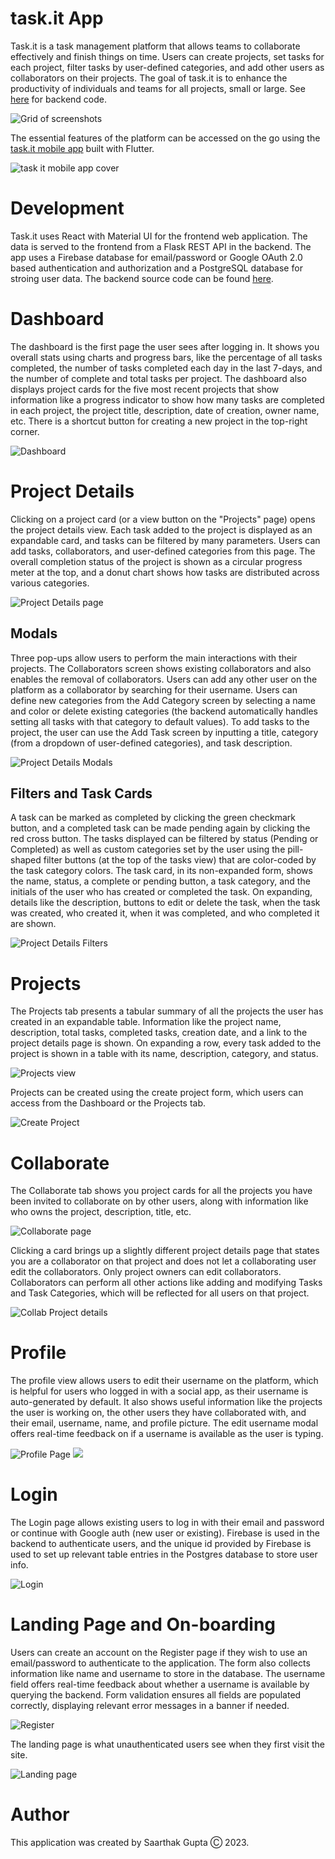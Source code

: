 # task.it App

Task.it is a task management platform that allows teams to collaborate effectively and finish things on time. Users can create projects, set tasks for each project, filter tasks by user-defined categories, and add other users as collaborators on their projects. The goal of task.it is to enhance the productivity of individuals and teams for all projects, small or large. See [here](https://github.com/saarthak2002/taskit-backend) for backend code.

![Grid of screenshots](/screenshots/grid-screenshots.png)

The essential features of the platform can be accessed on the go using the [task.it mobile app](https://github.com/saarthak2002/taskit-mobile) built with Flutter.

![task it mobile app cover](/screenshots/taskit-mobile-cover.png)

# Development
Task.it uses React with Material UI for the frontend web application. The data is served to the frontend from a Flask REST API in the backend. The app uses a Firebase database for email/password or Google OAuth 2.0 based authentication and authorization and a PostgreSQL database for stroing user data. The backend source code can be found [here](https://github.com/saarthak2002/taskit-backend).

# Dashboard

The dashboard is the first page the user sees after logging in. It shows you overall stats using charts and progress bars, like the percentage of all tasks completed, the number of tasks completed each day in the last 7-days, and the number of complete and total tasks per project. The dashboard also displays project cards for the five most recent projects that show information like a progress indicator to show how many tasks are completed in each project, the project title, description, date of creation, owner name, etc. There is a shortcut button for creating a new project in the top-right corner.

![Dashboard](/screenshots/dashboard.png)

# Project Details

Clicking on a project card (or a view button on the "Projects" page) opens the project details view. Each task added to the project is displayed as an expandable card, and tasks can be filtered by many parameters. Users can add tasks, collaborators, and user-defined categories from this page. The overall completion status of the project is shown as a circular progress meter at the top, and a donut chart shows how tasks are distributed across various categories.

![Project Details page](/screenshots/project_details.png)

## Modals

Three pop-ups allow users to perform the main interactions with their projects. The Collaborators screen shows existing collaborators and also enables the removal of collaborators. Users can add any other user on the platform as a collaborator by searching for their username. Users can define new categories from the Add Category screen by selecting a name and color or delete existing categories (the backend automatically handles setting all tasks with that category to default values). To add tasks to the project, the user can use the Add Task screen by inputting a title, category (from a dropdown of user-defined categories), and task description.

![Project Details Modals](/screenshots/project_details_modals.png)

## Filters and Task Cards

A task can be marked as completed by clicking the green checkmark button, and a completed task can be made pending again by clicking the red cross button. The tasks displayed can be filtered by status (Pending or Completed) as well as custom categories set by the user using the pill-shaped filter buttons (at the top of the tasks view) that are color-coded by the task category colors. The task card, in its non-expanded form, shows the name, status, a complete or pending button, a task category, and the initials of the user who has created or completed the task. On expanding, details like the description, buttons to edit or delete the task, when the task was created, who created it, when it was completed, and who completed it are shown.

![Project Details Filters](/screenshots/filters.png)

# Projects

The Projects tab presents a tabular summary of all the projects the user has created in an expandable table. Information like the project name, description, total tasks, completed tasks, creation date, and a link to the project details page is shown. On expanding a row, every task added to the project is shown in a table with its name, description, category, and status.

![Projects view](/screenshots/projects.png)

Projects can be created using the create project form, which users can access from the Dashboard or the Projects tab.

![Create Project](/screenshots/create_project.png)

# Collaborate

The Collaborate tab shows you project cards for all the projects you have been invited to collaborate on by other users, along with information like who owns the project, description, title, etc.

![Collaborate page](/screenshots/collab.png)

Clicking a card brings up a slightly different project details page that states you are a collaborator on that project and does not let a collaborating user edit the collaborators. Only project owners can edit collaborators. Collaborators can perform all other actions like adding and modifying Tasks and Task Categories, which will be reflected for all users on that project.

![Collab Project details](/screenshots/collab-details.png)

# Profile

The profile view allows users to edit their username on the platform, which is helpful for users who logged in with a social app, as their username is auto-generated by default. It also shows useful information like the projects the user is working on, the other users they have collaborated with, and their email, username, name, and profile picture. The edit username modal offers real-time feedback on if a username is available as the user is typing.

![Profile Page](/screenshots/profile.png)
<kbd> <img src="./screenshots/profile.png" /> </kbd>

# Login

The Login page allows existing users to log in with their email and password or continue with Google auth (new user or existing). Firebase is used in the backend to authenticate users, and the unique id provided by Firebase is used to set up relevant table entries in the Postgres database to store user info.

![Login](/screenshots/login.png)

# Landing Page and On-boarding

Users can create an account on the Register page if they wish to use an email/password to authenticate to the application. The form also collects information like name and username to store in the database. The username field offers real-time feedback about whether a username is available by querying the backend. Form validation ensures all fields are populated correctly, displaying relevant error messages in a banner if needed.

![Register](/screenshots/register.png)

The landing page is what unauthenticated users see when they first visit the site.

![Landing page](/screenshots/landing.png)

# Author
This application was created by Saarthak Gupta Ⓒ 2023.
